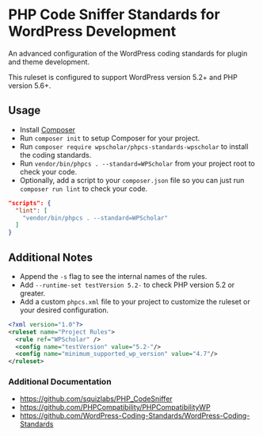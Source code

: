 # PHP Code Sniffer Standards for WordPress Development

An advanced configuration of the WordPress coding standards for plugin and theme development.

This ruleset is configured to support WordPress version 5.2+ and PHP version 5.6+.

## Usage

- Install [Composer](https://getcomposer.org/)
- Run `composer init` to setup Composer for your project.
- Run `composer require wpscholar/phpcs-standards-wpscholar` to install the coding standards.
- Run `vendor/bin/phpcs . --standard=WPScholar` from your project root to check your code.
- Optionally, add a script to your `composer.json` file so you can just run `composer run lint` to check your code.

```json
"scripts": {
  "lint": [
    "vendor/bin/phpcs . --standard=WPScholar"
  ]
}
```

## Additional Notes
- Append the `-s` flag to see the internal names of the rules.
- Add `--runtime-set testVersion 5.2-` to check PHP version 5.2 or greater.
- Add a custom `phpcs.xml` file to your project to customize the ruleset or your desired configuration.

```xml
<?xml version="1.0"?>
<ruleset name="Project Rules">
  <rule ref="WPScholar" />
  <config name="testVersion" value="5.2-"/>
  <config name="minimum_supported_wp_version" value="4.7"/>
</ruleset>
```

### Additional Documentation
- https://github.com/squizlabs/PHP_CodeSniffer
- https://github.com/PHPCompatibility/PHPCompatibilityWP
- https://github.com/WordPress-Coding-Standards/WordPress-Coding-Standards
